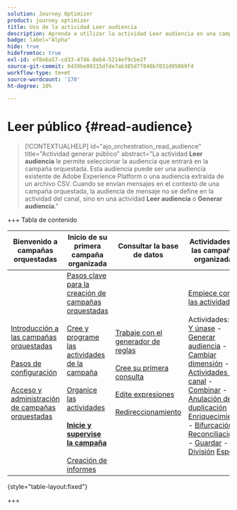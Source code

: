 ```yaml
---
solution: Journey Optimizer
product: journey optimizer
title: Uso de la actividad Leer audiencia
description: Aprenda a utilizar la actividad Leer audiencia en una campaña organizada
badge: label="Alpha"
hide: true
hidefromtoc: true
exl-id: ef8eba57-cd33-4746-8eb4-5214ef9cbe2f
source-git-commit: 6439be00315dfde7ab385d7f848b7031d95060f4
workflow-type: tm+mt
source-wordcount: '170'
ht-degree: 10%

---
```


# Leer público {#read-audience}


>[!CONTEXTUALHELP]
>id="ajo_orchestration_read_audience"
>title="Actividad generar público"
>abstract="La actividad **Leer audiencia** le permite seleccionar la audiencia que entrará en la campaña orquestada. Esta audiencia puede ser una audiencia existente de Adobe Experience Platform o una audiencia extraída de un archivo CSV. Cuando se envían mensajes en el contexto de una campaña orquestada, la audiencia de mensaje no se define en la actividad del canal, sino en una actividad **Leer audiencia** o **Generar audiencia**."


+++ Tabla de contenido

| Bienvenido a campañas orquestadas | Inicio de su primera campaña organizada | Consultar la base de datos | Actividades de las campañas organizadas |
|---|---|---|---|
| [Introducción a las campañas orquestadas](gs-orchestrated-campaigns.md)<br/><br/>[Pasos de configuración](configuration-steps.md)<br/><br/>[Acceso y administración de campañas orquestadas](access-manage-orchestrated-campaigns.md) | [Pasos clave para la creación de campañas orquestadas](gs-campaign-creation.md)<br/><br/>[Cree y programe las actividades de la campaña](create-orchestrated-campaign.md)<br/><br/>[Organice las actividades](orchestrate-activities.md)<br/><br/><b>[Inicie y supervise la campaña](start-monitor-campaigns.md)</b><br/><br/>[Creación de informes](reporting-campaigns.md) | [Trabaje con el generador de reglas](orchestrated-rule-builder.md)<br/><br/>[Cree su primera consulta](build-query.md)<br/><br/>[Edite expresiones](edit-expressions.md)<br/><br/>[Redireccionamiento](retarget.md) | [Empiece con las actividades](activities/about-activities.md)<br/><br/>Actividades:<br/>[Y únase](activities/and-join.md) - [Generar audiencia](activities/build-audience.md) - [Cambiar dimensión](activities/change-dimension.md) - [Actividades de canal](activities/channels.md) - [Combinar](activities/combine.md) - [Anulación de duplicación](activities/deduplication.md) - [Enriquecimiento](activities/enrichment.md) - [Bifurcación](activities/fork.md) - [Reconciliación](activities/reconciliation.md) - [Guardar](save-audience.md) - [División](activities/split.md) [Espera](activities/wait.md) |

{style="table-layout:fixed"}

+++



